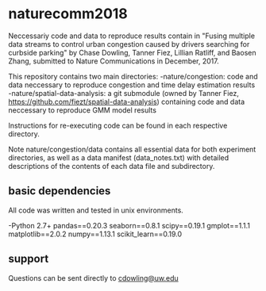 # naturecomm2018
Neccessariy code and data to reproduce results contain in "Fusing multiple data streams to control urban congestion caused by drivers searching for curbside parking" by Chase Dowling, Tanner Fiez, Lillian Ratliff, and Baosen Zhang, submitted to Nature Communications in December, 2017.

This repository contains two main directories:
    -nature/congestion: code and data neccessary to reproduce congestion and time delay estimation results
    -nature/spatial-data-analysis: a git submodule (owned by Tanner Fiez, <https://github.com/fiezt/spatial-data-analysis>) containing code and data neccessary to reproduce GMM model results
    
Instructions for re-executing code can be found in each respective directory. 

Note nature/congestion/data contains all essential data for both experiment directories, as well as a data manifest (data_notes.txt) with detailed descriptions of the contents of each data file and subdirectory.

## basic dependencies

All code was written and tested in unix environments. 

-Python 2.7+
pandas==0.20.3
seaborn==0.8.1
scipy==0.19.1
gmplot==1.1.1
matplotlib==2.0.2
numpy==1.13.1
scikit_learn==0.19.0

## support

Questions can be sent directly to <cdowling@uw.edu>
